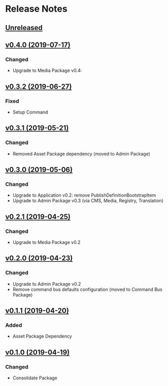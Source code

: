 # Release Notes

## [Unreleased](https://github.com/ixocreate/framework/compare/0.3.2...develop)

## [v0.4.0 (2019-07-17)](https://github.com/ixocreate/framework/compare/0.3.2...0.4.0)
### Changed
- Upgrade to Media Package v0.4:

## [v0.3.2 (2019-06-27)](https://github.com/ixocreate/framework/compare/0.3.1...0.3.2)
### Fixed
- Setup Command

## [v0.3.1 (2019-05-21)](https://github.com/ixocreate/framework/compare/0.3.0...0.3.1)
### Changed
- Removed Asset Package dependency (moved to Admin Package)

## [v0.3.0 (2019-05-06)](https://github.com/ixocreate/framework/compare/0.2.1...0.3.0)
### Changed
- Upgrade to Application v0.2: remove PublishDefinitionBootstrapItem
- Upgrade to Admin Package v0.3 (via CMS, Media, Registry, Translation)

## [v0.2.1 (2019-04-25)](https://github.com/ixocreate/framework/compare/0.2.0...0.2.1)
### Changed
- Upgrade to Media Package v0.2

## [v0.2.0 (2019-04-23)](https://github.com/ixocreate/framework/compare/0.1.1...0.2.0)
### Changed
- Upgrade to Admin Package v0.2
- Remove command bus defaults configuration (moved to Command Bus Package)

## [v0.1.1 (2019-04-20)](https://github.com/ixocreate/framework/compare/0.1.0...0.1.1)
### Added
- Asset Package Dependency

## [v0.1.0 (2019-04-19)](https://github.com/ixocreate/framework/compare/master...0.1.0)
### Changed
- Consolidate Package
